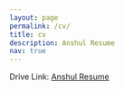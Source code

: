 ```yaml
---
layout: page
permalink: /cv/
title: cv
description: Anshul Resume
nav: true
---
```


Drive Link: [Anshul Resume](https://drive.google.com/file/d/1-0iPkLseQ9JWkUPJSXWFbo1C3gnG5tmf/view)
